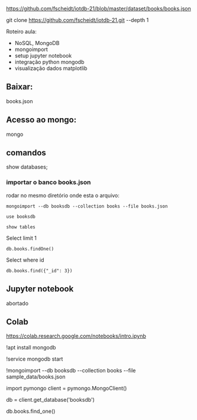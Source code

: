 https://github.com/fscheidt/iotdb-21/blob/master/dataset/books/books.json

git clone https://github.com/fscheidt/iotdb-21.git --depth 1



Roteiro aula:
- NoSQL, MongoDB
- mongoimport
- setup jupyter notebook
- integração python mongodb
- visualização dados matplotlib

## Baixar:
 books.json

## Acesso ao mongo:

mongo

## comandos

show databases;

### importar o banco books.json
rodar no mesmo diretório onde esta o arquivo:

```
mongoimport --db booksdb --collection books --file books.json
```

```
use booksdb
```

```
show tables
```

Select limit 1
```
db.books.findOne()
```

Select where id
```
db.books.find({"_id": 3})
```

## Jupyter notebook
abortado

## Colab
https://colab.research.google.com/notebooks/intro.ipynb



!apt install mongodb


!service mongodb start

!mongoimport --db booksdb --collection books --file sample_data/books.json

import pymongo
client = pymongo.MongoClient()


db = client.get_database('booksdb')


db.books.find_one()












